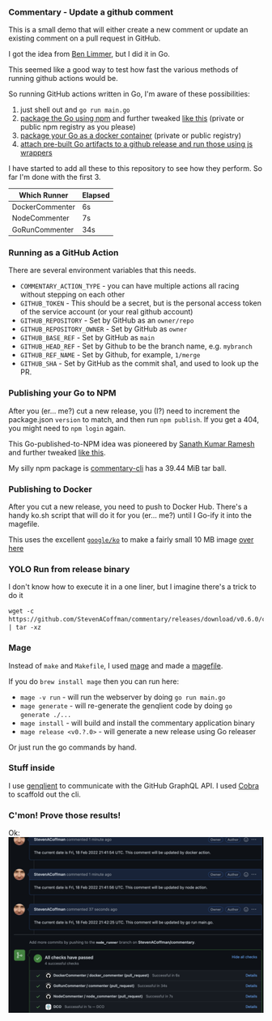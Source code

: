 ### Commentary - Update a github comment

This is a small demo that will either create a new comment or update an existing comment
on a pull request in GitHub.

I got the idea from [Ben Limmer](https://benlimmer.com/2021/12/20/create-or-update-pr-comment/), but I did it in Go.

This seemed like a good way to test how fast the various methods of running github actions would be.

So running GitHub actions written in Go, I'm aware of these possibilities:
1. just shell out and `go run main.go`
2. [package the Go using npm](https://github.com/sanathkr/go-npm) and further tweaked [like this](https://blog.xendit.engineer/how-we-repurposed-npm-to-publish-and-distribute-our-go-binaries-for-internal-cli-23981b80911b) (private or public npm registry as you please)
3. [package your Go as a docker container](https://www.sethvargo.com/writing-github-actions-in-go/) (private or public registry)
4. [attach pre-built Go artifacts to a github release and run those using js wrappers](https://full-stack.blend.com/how-we-write-github-actions-in-go.html)

I have started to add all these to this repository to see how they perform. So far I'm done with the first 3.

| Which Runner | Elapsed      |
|--------------|--------------|
| DockerCommenter | 6s |
| NodeCommenter | 7s |
| GoRunCommenter | 34s |

### Running as a GitHub Action
There are several environment variables that this needs.
+ `COMMENTARY_ACTION_TYPE` -  you can have multiple actions all racing without stepping on each other
+ `GITHUB_TOKEN` - This should be a secret, but is the personal access token of the service account (or your real github account)
+ `GITHUB_REPOSITORY` - Set by GitHub as an `owner/repo`
+ `GITHUB_REPOSITORY_OWNER` - Set by GitHub as `owner` 
+ `GITHUB_BASE_REF` - Set by GitHub as `main`
+ `GITHUB_HEAD_REF` - Set by Github to be the branch name, e.g. `mybranch`
+ `GITHUB_REF_NAME` - Set by Github, for example, `1/merge`
+ `GITHUB_SHA` - Set by GitHub as the commit sha1, and used to look up the PR.

### Publishing your Go to NPM
After you (er... me?) cut a new release, you (I?)  need to increment the package.json `version` to match,
and then run `npm publish`. If you get a 404, you might need to `npm login` again.

This Go-published-to-NPM idea was pioneered by [Sanath Kumar Ramesh](https://github.com/sanathkr/go-npm) and further tweaked [like this](https://blog.xendit.engineer/how-we-repurposed-npm-to-publish-and-distribute-our-go-binaries-for-internal-cli-23981b80911b).

My silly npm package is [commentary-cli](https://www.npmjs.com/package/commentary-cli) has a 39.44 MiB tar ball. 

### Publishing to Docker
After you cut a new release, you need to push to Docker Hub. There's a handy ko.sh script
that will do it for you (er... me?) until I Go-ify it into the magefile.

This uses the excellent [`google/ko`](https://github.com/google/ko) to make a fairly small 10 MB image [over here](https://hub.docker.com/repository/docker/stevenacoffman/commentary)

### YOLO Run from release binary
I don't know how to execute it in a one liner, but I imagine there's a trick to do it
```
wget -c https://github.com/StevenACoffman/commentary/releases/download/v0.6.0/commentary_0.6.0_linux_amd64.tar.gz | tar -xz
```
### Mage

Instead of `make` and `Makefile`, I used [mage](https://magefile.org/) and made a [magefile](https://github.com/StevenACoffman/teamboard/blob/main/magefile.go).

If you do `brew install mage` then you can run here:
+ `mage -v run` - will run the webserver by doing `go run main.go`
+ `mage generate` - will re-generate the genqlient code by doing `go generate ./...`
+ `mage install` - will build and install the commentary application binary
+ `mage release <v0.?.0>` - will generate a new release using Go releaser

Or just run the go commands by hand.

### Stuff inside
I use [genqlient](https://github.com/Khan/genqlient) to communicate with the GitHub GraphQL API.
I used [Cobra](https://github.com/spf13/cobra) to scaffold out the cli.

### C'mon! Prove those results!
Ok: 
<img src="./images/runner_race.png" />